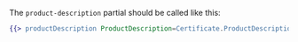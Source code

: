 The `product-description` partial should be called like this:

```hbs
{{> productDescription ProductDescription=Certificate.ProductDescription CertificateLanguages=Certificate.CertificateLanguages}}
```
